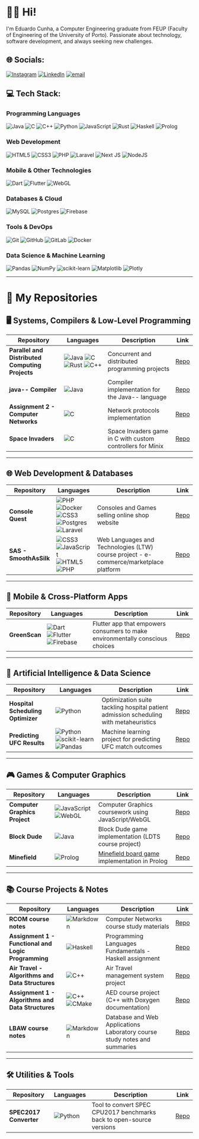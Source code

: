 # 👨‍💻 Hi!

I'm Eduardo Cunha, a Computer Engineering graduate from FEUP (Faculty of Engineering of the University of Porto). Passionate about technology, software development, and always seeking new challenges.

## 🌐 Socials:
[![Instagram](https://img.shields.io/badge/Instagram-%23E4405F.svg?logo=Instagram&logoColor=white)](https://instagram.com/eduardo_cunha04) [![LinkedIn](https://img.shields.io/badge/LinkedIn-%230077B5.svg?logo=linkedin&logoColor=white)](https://linkedin.com/in/eduardo-cunha4970) [![email](https://img.shields.io/badge/Email-D14836?logo=gmail&logoColor=white)](mailto:edumrcunha@gmail.com) 

## 💻 Tech Stack:
### Programming Languages
![Java](https://img.shields.io/badge/java-%23ED8B00.svg?style=for-the-badge&logo=openjdk&logoColor=white)
![C](https://img.shields.io/badge/c-%2300599C.svg?style=for-the-badge&logo=c&logoColor=white)
![C++](https://img.shields.io/badge/c++-%2300599C.svg?style=for-the-badge&logo=c%2B%2B&logoColor=white)
![Python](https://img.shields.io/badge/python-3670A0?style=for-the-badge&logo=python&logoColor=ffdd54)
![JavaScript](https://img.shields.io/badge/javascript-%23323330.svg?style=for-the-badge&logo=javascript&logoColor=%23F7DF1E)
![Rust](https://img.shields.io/badge/rust-%23CE422B.svg?style=for-the-badge&logo=rust&logoColor=white)
![Haskell](https://img.shields.io/badge/Haskell-5e5086?style=for-the-badge&logo=haskell&logoColor=white)
![Prolog](https://img.shields.io/badge/Prolog-1F4F8C?style=for-the-badge&logo=prolog&logoColor=white)

### Web Development
![HTML5](https://img.shields.io/badge/html5-%23E34F26.svg?style=for-the-badge&logo=html5&logoColor=white)
![CSS3](https://img.shields.io/badge/css3-%231572B6.svg?style=for-the-badge&logo=css3&logoColor=white)
![PHP](https://img.shields.io/badge/php-%23777BB4.svg?style=for-the-badge&logo=php&logoColor=white)
![Laravel](https://img.shields.io/badge/laravel-%23FF2D20.svg?style=for-the-badge&logo=laravel&logoColor=white)
![Next JS](https://img.shields.io/badge/Next-black?style=for-the-badge&logo=next.js&logoColor=white)
![NodeJS](https://img.shields.io/badge/node.js-6DA55F?style=for-the-badge&logo=node.js&logoColor=white)

### Mobile & Other Technologies
![Dart](https://img.shields.io/badge/dart-%230175C2.svg?style=for-the-badge&logo=dart&logoColor=white)
![Flutter](https://img.shields.io/badge/Flutter-%2302569B.svg?style=for-the-badge&logo=Flutter&logoColor=white)
![WebGL](https://img.shields.io/badge/WebGL-990000?logo=webgl&logoColor=white&style=for-the-badge)

### Databases & Cloud
![MySQL](https://img.shields.io/badge/mysql-4479A1.svg?style=for-the-badge&logo=mysql&logoColor=white)
![Postgres](https://img.shields.io/badge/postgres-%23316192.svg?style=for-the-badge&logo=postgresql&logoColor=white)
![Firebase](https://img.shields.io/badge/firebase-%23039BE5.svg?style=for-the-badge&logo=firebase)

### Tools & DevOps
![Git](https://img.shields.io/badge/git-%23F05033.svg?style=for-the-badge&logo=git&logoColor=white)
![GitHub](https://img.shields.io/badge/github-%23121011.svg?style=for-the-badge&logo=github&logoColor=white)
![GitLab](https://img.shields.io/badge/gitlab-%23181717.svg?style=for-the-badge&logo=gitlab&logoColor=white)
![Docker](https://img.shields.io/badge/docker-%230db7ed.svg?style=for-the-badge&logo=docker&logoColor=white)

### Data Science & Machine Learning
![Pandas](https://img.shields.io/badge/pandas-%23150458.svg?style=for-the-badge&logo=pandas&logoColor=white)
![NumPy](https://img.shields.io/badge/numpy-%23013243.svg?style=for-the-badge&logo=numpy&logoColor=white)
![scikit-learn](https://img.shields.io/badge/scikit--learn-%23F7931E.svg?style=for-the-badge&logo=scikit-learn&logoColor=white)
![Matplotlib](https://img.shields.io/badge/Matplotlib-%23ffffff.svg?style=for-the-badge&logo=Matplotlib&logoColor=black)
![Plotly](https://img.shields.io/badge/Plotly-%233F4F75.svg?style=for-the-badge&logo=plotly&logoColor=white)

---

# 📂 My Repositories  

## 🖥️ Systems, Compilers & Low-Level Programming
| Repository | Languages | Description | Link |
|------------|-----------|-------------|------|
| **Parallel and Distributed Computing Projects** | ![Java](https://img.shields.io/badge/java-%23ED8B00.svg?style=for-the-badge&logo=openjdk&logoColor=white) ![C](https://img.shields.io/badge/c-%2300599C.svg?style=for-the-badge&logo=c&logoColor=white) ![Rust](https://img.shields.io/badge/rust-%23CE422B.svg?style=for-the-badge&logo=rust&logoColor=white) ![C++](https://img.shields.io/badge/c++-%2300599C.svg?style=for-the-badge&logo=c%2B%2B&logoColor=white) | Concurrent and distributed programming projects | [Repo](https://github.com/educunhA04/cpd_projects) |
| **java-- Compiler** | ![Java](https://img.shields.io/badge/java-%23ED8B00.svg?style=for-the-badge&logo=openjdk&logoColor=white) | Compiler implementation for the Java-- language | [Repo](https://github.com/educunhA04/java--comp) |
| **Assignment 2 - Computer Networks** | ![C](https://img.shields.io/badge/c-%2300599C.svg?style=for-the-badge&logo=c&logoColor=white) | Network protocols implementation | [Repo](https://github.com/educunhA04/rcom2) |
| **Space Invaders** | ![C](https://img.shields.io/badge/c-%2300599C.svg?style=for-the-badge&logo=c&logoColor=white) | Space Invaders game in C with custom controllers for Minix | [Repo](https://github.com/educunhA04/space_invaders) |

---

## 🌐 Web Development & Databases
| Repository | Languages | Description | Link |
|------------|-----------|-------------|------|
| **Console Quest** | ![PHP](https://img.shields.io/badge/php-%23777BB4.svg?style=for-the-badge&logo=php&logoColor=white) ![Docker](https://img.shields.io/badge/docker-%230db7ed.svg?style=for-the-badge&logo=docker&logoColor=white) ![CSS3](https://img.shields.io/badge/css3-%231572B6.svg?style=for-the-badge&logo=css3&logoColor=white) ![Postgres](https://img.shields.io/badge/postgres-%23316192.svg?style=for-the-badge&logo=postgresql&logoColor=white) ![Laravel](https://img.shields.io/badge/laravel-%23FF2D20.svg?style=for-the-badge&logo=laravel&logoColor=white) | Consoles and Games selling online shop website | [Repo](https://github.com/educunhA04/ConsoleQuest) |
| **SAS - SmoothAsSilk** | ![CSS3](https://img.shields.io/badge/css3-%231572B6.svg?style=for-the-badge&logo=css3&logoColor=white) ![JavaScript](https://img.shields.io/badge/javascript-%23323330.svg?style=for-the-badge&logo=javascript&logoColor=%23F7DF1E) ![HTML5](https://img.shields.io/badge/html5-%23E34F26.svg?style=for-the-badge&logo=html5&logoColor=white) ![PHP](https://img.shields.io/badge/php-%23777BB4.svg?style=for-the-badge&logo=php&logoColor=white) | Web Languages and Technologies (LTW) course project - e-commerce/marketplace platform | [Repo](https://github.com/FEUP-LTW-2024/ltw-project-2024-ltw06g03) |

---

## 📱 Mobile & Cross-Platform Apps
| Repository | Languages | Description | Link |
|------------|-----------|-------------|------|
| **GreenScan** | ![Dart](https://img.shields.io/badge/dart-%230175C2.svg?style=for-the-badge&logo=dart&logoColor=white) ![Flutter](https://img.shields.io/badge/Flutter-%2302569B.svg?style=for-the-badge&logo=Flutter&logoColor=white) ![Firebase](https://img.shields.io/badge/firebase-%23039BE5.svg?style=for-the-badge&logo=firebase) | Flutter app that empowers consumers to make environmentally conscious choices | [Repo](https://github.com/FEUP-LEIC-ES-2023-24/2LEIC08T3) |

---

## 🤖 Artificial Intelligence & Data Science
| Repository | Languages | Description | Link |
|------------|-----------|-------------|------|
| **Hospital Scheduling Optimizer** | ![Python](https://img.shields.io/badge/python-3670A0?style=for-the-badge&logo=python&logoColor=ffdd54) | Optimization suite tackling hospital patient admission scheduling with metaheuristics | [Repo](https://github.com/rodrigoaraujo9/metaheuristic-hospital-scheduler) |
| **Predicting UFC Results** | ![Python](https://img.shields.io/badge/python-3670A0?style=for-the-badge&logo=python&logoColor=ffdd54) ![scikit-learn](https://img.shields.io/badge/scikit--learn-%23F7931E.svg?style=for-the-badge&logo=scikit-learn&logoColor=white) ![Pandas](https://img.shields.io/badge/pandas-%23150458.svg?style=for-the-badge&logo=pandas&logoColor=white) | Machine learning project for predicting UFC match outcomes | [Repo](https://github.com/educunhA04/predicting_UFC_results) |

---

## 🎮 Games & Computer Graphics
| Repository | Languages | Description | Link |
|------------|-----------|-------------|------|
| **Computer Graphics Project** | ![JavaScript](https://img.shields.io/badge/javascript-%23323330.svg?style=for-the-badge&logo=javascript&logoColor=%23F7DF1E) ![WebGL](https://img.shields.io/badge/WebGL-990000?logo=webgl&logoColor=white&style=for-the-badge) | Computer Graphics coursework using JavaScript/WebGL | [Repo](https://github.com/educunhA04/cg) |
| **Block Dude** | ![Java](https://img.shields.io/badge/java-%23ED8B00.svg?style=for-the-badge&logo=openjdk&logoColor=white) | Block Dude game implementation (LDTS course project) | [Repo](https://github.com/educunhA04/block_dude) |
| **Minefield** | ![Prolog](https://img.shields.io/badge/Prolog-1F4F8C?style=for-the-badge&logo=prolog&logoColor=white) | [Minefield board game](https://boardgamegeek.com/boardgame/420797/minefield) implementation in Prolog | [Repo](https://github.com/educunhA04/minefield) |

---

## 📚 Course Projects & Notes
| Repository | Languages | Description | Link |
|------------|-----------|-------------|------|
| **RCOM course notes** | ![Markdown](https://img.shields.io/badge/markdown-%23000000.svg?style=for-the-badge&logo=markdown&logoColor=white) | Computer Networks course study materials | [Repo](https://github.com/educunhA04/rcom_resumos) |
| **Assignment 1 - Functional and Logic Programming** | ![Haskell](https://img.shields.io/badge/Haskell-5e5086?style=for-the-badge&logo=haskell&logoColor=white) | Programming Languages Fundamentals - Haskell assignment | [Repo](https://github.com/educunhA04/pfl_tp1) |
| **Air Travel - Algorithms and Data Structures** | ![C++](https://img.shields.io/badge/c++-%2300599C.svg?style=for-the-badge&logo=c%2B%2B&logoColor=white) | Air Travel management system project | [Repo](https://github.com/educunhA04/airTravelAED) |
| **Assignment 1 - Algorithms and Data Structures** | ![C++](https://img.shields.io/badge/c++-%2300599C.svg?style=for-the-badge&logo=c%2B%2B&logoColor=white) ![CMake](https://img.shields.io/badge/CMake-%23008FBA.svg?style=for-the-badge&logo=cmake&logoColor=white) | AED course project (C++ with Doxygen documentation) | [Repo](https://github.com/educunhA04/projectaed) |
| **LBAW course notes** | ![Markdown](https://img.shields.io/badge/markdown-%23000000.svg?style=for-the-badge&logo=markdown&logoColor=white) | Database and Web Applications Laboratory course study notes and summaries | [Repo](https://github.com/educunhA04/lbaw_resumos) |

---

## 🛠️ Utilities & Tools
| Repository | Languages | Description | Link |
|------------|-----------|-------------|------|
| **SPEC2017 Converter** | ![Python](https://img.shields.io/badge/python-3670A0?style=for-the-badge&logo=python&logoColor=ffdd54) | Tool to convert SPEC CPU2017 benchmarks back to open-source versions | [Repo](https://github.com/specs-feup/spec2017-converter) |
